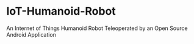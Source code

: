 # IoT-Humanoid-Robot
An Internet of Things Humanoid Robot Teleoperated by an Open Source Android Application
